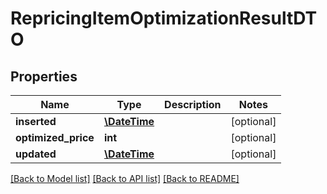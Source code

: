 # RepricingItemOptimizationResultDTO

## Properties
Name | Type | Description | Notes
------------ | ------------- | ------------- | -------------
**inserted** | [**\DateTime**](\DateTime.md) |  | [optional] 
**optimized_price** | **int** |  | [optional] 
**updated** | [**\DateTime**](\DateTime.md) |  | [optional] 

[[Back to Model list]](../README.md#documentation-for-models) [[Back to API list]](../README.md#documentation-for-api-endpoints) [[Back to README]](../README.md)


